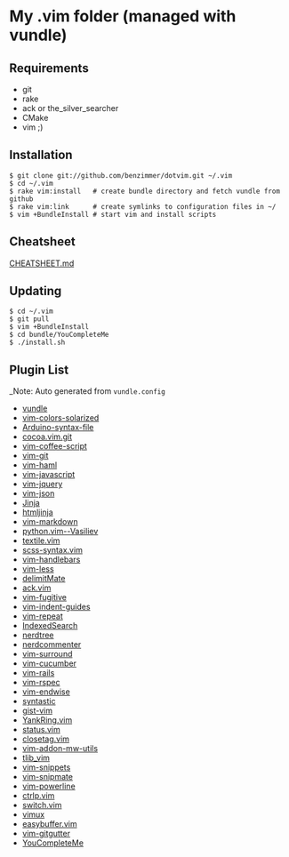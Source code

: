 # My .vim folder (managed with vundle)

## Requirements

* git
* rake
* ack or the_silver_searcher
* CMake
* vim ;)

## Installation
    $ git clone git://github.com/benzimmer/dotvim.git ~/.vim
    $ cd ~/.vim
    $ rake vim:install   # create bundle directory and fetch vundle from github
    $ rake vim:link      # create symlinks to configuration files in ~/
    $ vim +BundleInstall # start vim and install scripts

## Cheatsheet

[CHEATSHEET.md](https://github.com/benzimmer/dotvim/blob/master/CHEATSHEET.md)

## Updating

    $ cd ~/.vim
    $ git pull
    $ vim +BundleInstall
    $ cd bundle/YouCompleteMe
    $ ./install.sh

## Plugin List

_Note: Auto generated from `vundle.config`


 * [vundle](https://github.com/gmarik/vundle)
 * [vim-colors-solarized](https://github.com/altercation/vim-colors-solarized)
 * [Arduino-syntax-file](https://github.com/vim-scripts/Arduino-syntax-file)
 * [cocoa.vim.git](https://github.com/jgoulah/cocoa.vim.git)
 * [vim-coffee-script](https://github.com/kchmck/vim-coffee-script)
 * [vim-git](https://github.com/tpope/vim-git)
 * [vim-haml](https://github.com/tpope/vim-haml)
 * [vim-javascript](https://github.com/pangloss/vim-javascript)
 * [vim-jquery](https://github.com/itspriddle/vim-jquery)
 * [vim-json](https://github.com/leshill/vim-json)
 * [Jinja](https://github.com/vim-scripts/Jinja)
 * [htmljinja](https://github.com/estin/htmljinja)
 * [vim-markdown](https://github.com/tpope/vim-markdown)
 * [python.vim--Vasiliev](https://github.com/vim-scripts/python.vim--Vasiliev)
 * [textile.vim](https://github.com/timcharper/textile.vim)
 * [scss-syntax.vim](https://github.com/cakebaker/scss-syntax.vim)
 * [vim-handlebars](https://github.com/nono/vim-handlebars)
 * [vim-less](https://github.com/groenewege/vim-less)
 * [delimitMate](https://github.com/Raimondi/delimitMate)
 * [ack.vim](https://github.com/mileszs/ack.vim)
 * [vim-fugitive](https://github.com/tpope/vim-fugitive)
 * [vim-indent-guides](https://github.com/mutewinter/vim-indent-guides)
 * [vim-repeat](https://github.com/tpope/vim-repeat)
 * [IndexedSearch](https://github.com/vim-scripts/IndexedSearch)
 * [nerdtree](https://github.com/scrooloose/nerdtree)
 * [nerdcommenter](https://github.com/ddollar/nerdcommenter)
 * [vim-surround](https://github.com/tpope/vim-surround)
 * [vim-cucumber](https://github.com/tpope/vim-cucumber)
 * [vim-rails](https://github.com/tpope/vim-rails)
 * [vim-rspec](https://github.com/taq/vim-rspec)
 * [vim-endwise](https://github.com/tpope/vim-endwise)
 * [syntastic](https://github.com/scrooloose/syntastic)
 * [gist-vim](https://github.com/mattn/gist-vim)
 * [YankRing.vim](https://github.com/vim-scripts/YankRing.vim)
 * [status.vim](https://github.com/dickeyxxx/status.vim)
 * [closetag.vim](https://github.com/vim-scripts/closetag.vim)
 * [vim-addon-mw-utils](https://github.com/MarcWeber/vim-addon-mw-utils)
 * [tlib_vim](https://github.com/tomtom/tlib_vim)
 * [vim-snippets](https://github.com/honza/vim-snippets)
 * [vim-snipmate](https://github.com/garbas/vim-snipmate)
 * [vim-powerline](https://github.com/Lokaltog/vim-powerline)
 * [ctrlp.vim](https://github.com/kien/ctrlp.vim)
 * [switch.vim](https://github.com/AndrewRadev/switch.vim)
 * [vimux](https://github.com/benmills/vimux)
 * [easybuffer.vim](https://github.com/troydm/easybuffer.vim)
 * [vim-gitgutter](https://github.com/airblade/vim-gitgutter)
 * [YouCompleteMe](https://github.com/Valloric/YouCompleteMe)
